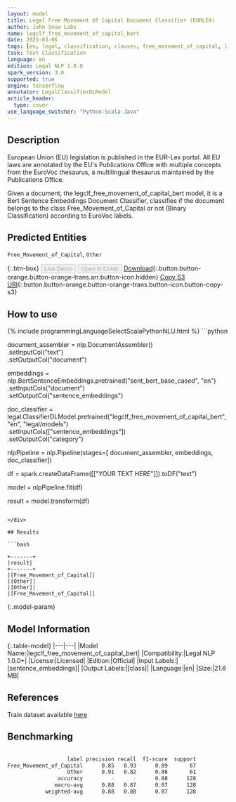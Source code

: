 ```yaml
---
layout: model
title: Legal Free Movement Of Capital Document Classifier (EURLEX)
author: John Snow Labs
name: legclf_free_movement_of_capital_bert
date: 2023-03-06
tags: [en, legal, classification, clauses, free_movement_of_capital, licensed, tensorflow]
task: Text Classification
language: en
edition: Legal NLP 1.0.0
spark_version: 3.0
supported: true
engine: tensorflow
annotator: LegalClassifierDLModel
article_header:
  type: cover
use_language_switcher: "Python-Scala-Java"
---
```


## Description

European Union (EU) legislation is published in the EUR-Lex portal. All EU laws are annotated by the EU's Publications Office with multiple concepts from the EuroVoc thesaurus, a multilingual thesaurus maintained by the Publications Office.

Given a document, the legclf_free_movement_of_capital_bert model, it is a Bert Sentence Embeddings Document Classifier, classifies if the document belongs to the class Free_Movement_of_Capital or not (Binary Classification) according to EuroVoc labels.

## Predicted Entities

`Free_Movement_of_Capital`, `Other`

{:.btn-box}
<button class="button button-orange" disabled>Live Demo</button>
<button class="button button-orange" disabled>Open in Colab</button>
[Download](https://s3.amazonaws.com/auxdata.johnsnowlabs.com/legal/models/legclf_free_movement_of_capital_bert_en_1.0.0_3.0_1678111740710.zip){:.button.button-orange.button-orange-trans.arr.button-icon.hidden}
[Copy S3 URI](s3://auxdata.johnsnowlabs.com/legal/models/legclf_free_movement_of_capital_bert_en_1.0.0_3.0_1678111740710.zip){:.button.button-orange.button-orange-trans.button-icon.button-copy-s3}

## How to use



<div class="tabs-box" markdown="1">
{% include programmingLanguageSelectScalaPythonNLU.html %}
```python

document_assembler = nlp.DocumentAssembler()\
    .setInputCol("text")\
    .setOutputCol("document")

embeddings = nlp.BertSentenceEmbeddings.pretrained("sent_bert_base_cased", "en")\
    .setInputCols("document")\
    .setOutputCol("sentence_embeddings")

doc_classifier = legal.ClassifierDLModel.pretrained("legclf_free_movement_of_capital_bert", "en", "legal/models")\
    .setInputCols(["sentence_embeddings"])\
    .setOutputCol("category")

nlpPipeline = nlp.Pipeline(stages=[
    document_assembler, 
    embeddings,
    doc_classifier])

df = spark.createDataFrame([["YOUR TEXT HERE"]]).toDF("text")

model = nlpPipeline.fit(df)

result = model.transform(df)

```

</div>

## Results

```bash

+-------+
|result|
+-------+
|[Free_Movement_of_Capital]|
|[Other]|
|[Other]|
|[Free_Movement_of_Capital]|

```

{:.model-param}
## Model Information

{:.table-model}
|---|---|
|Model Name:|legclf_free_movement_of_capital_bert|
|Compatibility:|Legal NLP 1.0.0+|
|License:|Licensed|
|Edition:|Official|
|Input Labels:|[sentence_embeddings]|
|Output Labels:|[class]|
|Language:|en|
|Size:|21.6 MB|

## References

Train dataset available [here](https://huggingface.co/datasets/lex_glue)

## Benchmarking

```bash

                   label precision recall  f1-score  support
Free_Movement_of_Capital      0.85   0.93      0.89       67
                   Other      0.91   0.82      0.86       61
                accuracy         -      -      0.88      128
               macro-avg      0.88   0.87      0.87      128
            weighted-avg      0.88   0.88      0.87      128
```